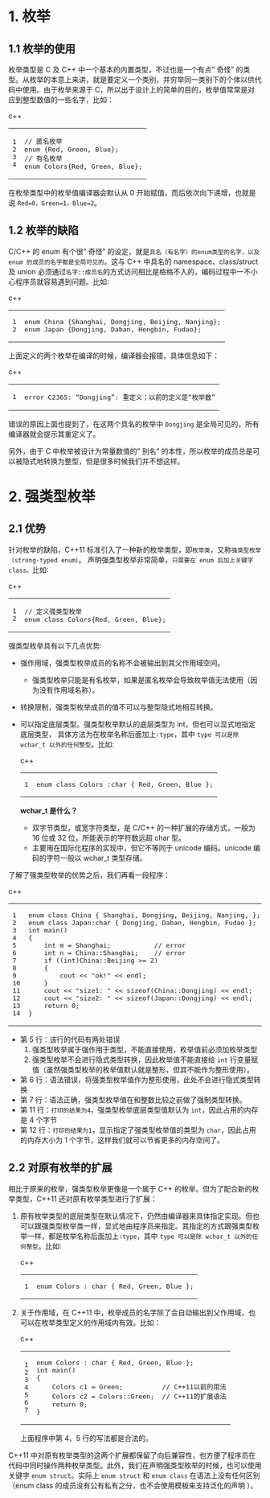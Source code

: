 # 1\. 枚举

## 1.1 枚举的使用

枚举类型是 C 及 C++ 中一个基本的内置类型，不过也是一个有点” 奇怪” 的类型。从枚举的本意上来讲，就是要定义一个类别，并穷举同一类别下的个体以供代码中使用。由于枚举来源于 C，所以出于设计上的简单的目的，枚举值常常是对应到整型数值的一些名字，比如：

c++

<table><tbody><tr><td class="gutter"><pre><span class="line">1</span><br><span class="line">2</span><br><span class="line">3</span><br><span class="line">4</span><br></pre></td><td class="code"><pre><span class="line"><span class="comment">// 匿名枚举</span></span><br><span class="line"><span class="keyword">enum</span> {Red, Green, Blue};</span><br><span class="line"><span class="comment">// 有名枚举</span></span><br><span class="line"><span class="keyword">enum</span> <span class="title class_">Colors</span>{Red, Green, Blue};</span><br></pre></td></tr></tbody></table>

在枚举类型中的枚举值编译器会默认从 0 开始赋值，而后依次向下递增，也就是说 `Red=0，Green=1，Blue=2`。

## 1.2 枚举的缺陷

C/C++ 的 enum 有个很” 奇怪” 的设定，就是`具名（有名字）的enum类型的名字，以及 enum 的成员的名字都是全局可见的`。这与 C++ 中具名的 namespace、class/struct 及 union 必须通过`名字::成员名`的方式访问相比是格格不入的，编码过程中一不小心程序员就容易遇到问题。比如∶

c++

<table><tbody><tr><td class="gutter"><pre><span class="line">1</span><br><span class="line">2</span><br></pre></td><td class="code"><pre><span class="line"><span class="keyword">enum</span> <span class="title class_">China</span> {Shanghai, Dongjing, Beijing, Nanjing};</span><br><span class="line"><span class="keyword">enum</span> <span class="title class_">Japan</span> {Dongjing, Daban, Hengbin, Fudao};</span><br></pre></td></tr></tbody></table>

上面定义的两个枚举在编译的时候，编译器会报错，具体信息如下：

c++

<table><tbody><tr><td class="gutter"><pre><span class="line">1</span><br></pre></td><td class="code"><pre><span class="line">error C2365: “Dongjing”: 重定义；以前的定义是“枚举数”</span><br></pre></td></tr></tbody></table>

错误的原因上面也提到了，在这两个具名的枚举中 `Dongjing` 是全局可见的，所有编译器就会提示其重定义了。

另外，由于 C 中枚举被设计为常量数值的” 别名” 的本性，所以枚举的成员总是可以被隐式地转换为整型，但是很多时候我们并不想这样。

# 2\. 强类型枚举

## 2.1 优势

针对枚举的缺陷，C++11 标准引入了一种新的枚举类型，即`枚举类`，又称`强类型枚举（strong-typed enum）`。 声明强类型枚举非常简单，`只需要在 enum 后加上关键字 class。`比如∶

c++

<table><tbody><tr><td class="gutter"><pre><span class="line">1</span><br><span class="line">2</span><br></pre></td><td class="code"><pre><span class="line"><span class="comment">// 定义强类型枚举</span></span><br><span class="line"><span class="keyword">enum class</span> <span class="title class_">Colors</span>{Red, Green, Blue};</span><br></pre></td></tr></tbody></table>

强类型枚举具有以下几点优势∶ 

- 强作用域，强类型枚举成员的名称不会被输出到其父作用域空间。
  
    - 强类型枚举只能是有名枚举，如果是匿名枚举会导致枚举值无法使用（因为没有作用域名称）。
- 转换限制，强类型枚举成员的值不可以与整型隐式地相互转换。 
  
- 可以指定底层类型。强类型枚举默认的底层类型为 int，但也可以显式地指定底层类型， 具体方法为在枚举名称后面加上`∶type`，其中 `type 可以是除 wchar_t 以外的任何整型`。比如:
  
    c++
    
    <table><tbody><tr><td class="gutter"><pre><span class="line">1</span><br></pre></td><td class="code"><pre><span class="line"><span class="keyword">enum class</span> <span class="title class_">Colors</span> :<span class="type">char</span> { Red, Green, Blue };</span><br></pre></td></tr></tbody></table>
    
    **wchar\_t 是什么？**
    
    - 双字节类型，或宽字符类型，是 C/C++ 的一种扩展的存储方式，一般为 16 位或 32 位，所能表示的字符数远超 char 型。
    - 主要用在国际化程序的实现中，但它不等同于 unicode 编码。unicode 编码的字符一般以 wchar\_t 类型存储。
    

了解了强类型枚举的优势之后，我们再看一段程序：

c++

<table><tbody><tr><td class="gutter"><pre><span class="line">1</span><br><span class="line">2</span><br><span class="line">3</span><br><span class="line">4</span><br><span class="line">5</span><br><span class="line">6</span><br><span class="line">7</span><br><span class="line">8</span><br><span class="line">9</span><br><span class="line">10</span><br><span class="line">11</span><br><span class="line">12</span><br><span class="line">13</span><br><span class="line">14</span><br></pre></td><td class="code"><pre><span class="line"><span class="keyword">enum class</span> <span class="title class_">China</span> { Shanghai, Dongjing, Beijing, Nanjing, };</span><br><span class="line"><span class="keyword">enum class</span> <span class="title class_">Japan</span>:<span class="type">char</span> { Dongjing, Daban, Hengbin, Fudao };</span><br><span class="line"><span class="function"><span class="type">int</span> <span class="title">main</span><span class="params">()</span></span></span><br><span class="line"><span class="function"></span>{</span><br><span class="line">    <span class="type">int</span> m = Shanghai;           <span class="comment">// error</span></span><br><span class="line">    <span class="type">int</span> n = China::Shanghai;    <span class="comment">// error</span></span><br><span class="line">    <span class="keyword">if</span> ((<span class="type">int</span>)China::Beijing &gt;= <span class="number">2</span>)</span><br><span class="line">    {</span><br><span class="line">    	cout &lt;&lt; <span class="string">"ok!"</span> &lt;&lt; endl;</span><br><span class="line">    }</span><br><span class="line">    cout &lt;&lt; <span class="string">"size1: "</span> &lt;&lt; <span class="built_in">sizeof</span>(China::Dongjing) &lt;&lt; endl;</span><br><span class="line">    cout &lt;&lt; <span class="string">"size2: "</span> &lt;&lt; <span class="built_in">sizeof</span>(Japan::Dongjing) &lt;&lt; endl;</span><br><span class="line">    <span class="keyword">return</span> <span class="number">0</span>;</span><br><span class="line">}</span><br></pre></td></tr></tbody></table>

- 第 5 行：该行的代码有两处错误
    1. 强类型枚举属于强作用于类型，不能直接使用，枚举值前必须加枚举类型
    2. 强类型枚举不会进行隐式类型转换，因此枚举值不能直接给 `int` 行变量赋值（虽然强类型枚举的枚举值默认就是整形，但其不能作为整形使用）。
- 第 6 行：语法错误，将强类型枚举值作为整形使用，此处不会进行隐式类型转换
- 第 7 行：语法正确，强类型枚举值在和整数比较之前做了强制类型转换。
- 第 11 行：`打印的结果为4`，强类型枚举底层类型值默认为 `int`，因此占用的内存是 4 个字节
- 第 12 行：`打印的结果为1`，显示指定了强类型枚举值的类型为 `char`，因此占用的内存大小为 1 个字节，这样我们就可以节省更多的内存空间了。

## 2.2 对原有枚举的扩展

相比于原来的枚举，强类型枚举更像是一个属于 C++ 的枚举。但为了配合新的枚举类型，C++11 还对原有枚举类型进行了扩展：

1. 原有枚举类型的底层类型在默认情况下，仍然由编译器来具体指定实现。但也可以跟强类型枚举类一样，显式地由程序员来指定。其指定的方式跟强类型枚举一样，都是枚举名称后面加上`∶type`，其中 `type 可以是除 wchar_t 以外的任何整型`。比如∶
   
    c++
    
    <table><tbody><tr><td class="gutter"><pre><span class="line">1</span><br></pre></td><td class="code"><pre><span class="line"><span class="keyword">enum</span> <span class="title class_">Colors</span> : <span class="type">char</span> { Red, Green, Blue };</span><br></pre></td></tr></tbody></table>
    
2. 关于作用域，在 C++11 中，枚举成员的名字除了会自动输出到父作用域，也可以在枚举类型定义的作用域内有效。比如：
   
    c++
    
    <table><tbody><tr><td class="gutter"><pre><span class="line">1</span><br><span class="line">2</span><br><span class="line">3</span><br><span class="line">4</span><br><span class="line">5</span><br><span class="line">6</span><br><span class="line">7</span><br></pre></td><td class="code"><pre><span class="line"><span class="keyword">enum</span> <span class="title class_">Colors</span> : <span class="type">char</span> { Red, Green, Blue };</span><br><span class="line"><span class="function"><span class="type">int</span> <span class="title">main</span><span class="params">()</span></span></span><br><span class="line"><span class="function"></span>{</span><br><span class="line">    Colors c1 = Green;          <span class="comment">// C++11以前的用法</span></span><br><span class="line">    Colors c2 = Colors::Green;  <span class="comment">// C++11的扩展语法</span></span><br><span class="line">    <span class="keyword">return</span> <span class="number">0</span>;</span><br><span class="line">}</span><br></pre></td></tr></tbody></table>
    
    上面程序中第 4、5 行的写法都是合法的。
    

C++11 中对原有枚举类型的这两个扩展都保留了向后兼容性，也方便了程序员在代码中同时操作两种枚举类型。此外，我们在声明强类型枚举的时候，也可以使用关键字 `enum struct`。实际上 `enum struct` 和 `enum class` 在语法上没有任何区别（enum class 的成员没有公有私有之分，也不会使用模板来支持泛化的声明 ）。